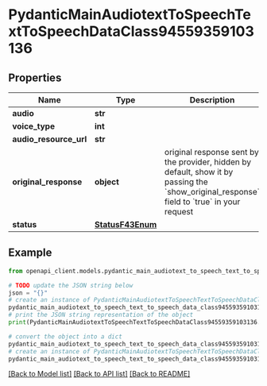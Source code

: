 # PydanticMainAudiotextToSpeechTextToSpeechDataClass94559359103136


## Properties

Name | Type | Description | Notes
------------ | ------------- | ------------- | -------------
**audio** | **str** |  | 
**voice_type** | **int** |  | 
**audio_resource_url** | **str** |  | 
**original_response** | **object** | original response sent by the provider, hidden by default, show it by passing the &#x60;show_original_response&#x60; field to &#x60;true&#x60; in your request | [optional] 
**status** | [**StatusF43Enum**](StatusF43Enum.md) |  | 

## Example

```python
from openapi_client.models.pydantic_main_audiotext_to_speech_text_to_speech_data_class94559359103136 import PydanticMainAudiotextToSpeechTextToSpeechDataClass94559359103136

# TODO update the JSON string below
json = "{}"
# create an instance of PydanticMainAudiotextToSpeechTextToSpeechDataClass94559359103136 from a JSON string
pydantic_main_audiotext_to_speech_text_to_speech_data_class94559359103136_instance = PydanticMainAudiotextToSpeechTextToSpeechDataClass94559359103136.from_json(json)
# print the JSON string representation of the object
print(PydanticMainAudiotextToSpeechTextToSpeechDataClass94559359103136.to_json())

# convert the object into a dict
pydantic_main_audiotext_to_speech_text_to_speech_data_class94559359103136_dict = pydantic_main_audiotext_to_speech_text_to_speech_data_class94559359103136_instance.to_dict()
# create an instance of PydanticMainAudiotextToSpeechTextToSpeechDataClass94559359103136 from a dict
pydantic_main_audiotext_to_speech_text_to_speech_data_class94559359103136_form_dict = pydantic_main_audiotext_to_speech_text_to_speech_data_class94559359103136.from_dict(pydantic_main_audiotext_to_speech_text_to_speech_data_class94559359103136_dict)
```
[[Back to Model list]](../README.md#documentation-for-models) [[Back to API list]](../README.md#documentation-for-api-endpoints) [[Back to README]](../README.md)


